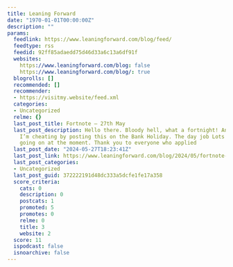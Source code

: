 ```yaml
---
title: Leaning Forward
date: "1970-01-01T00:00:00Z"
description: ""
params:
  feedlink: https://www.leaningforward.com/blog/feed/
  feedtype: rss
  feedid: 92ff85adaedd75d46d33a6c13a6df91f
  websites:
    https://www.leaningforward.com/blog: false
    https://www.leaningforward.com/blog/: true
  blogrolls: []
  recommended: []
  recommender:
  - https://visitmy.website/feed.xml
  categories:
  - Uncategorized
  relme: {}
  last_post_title: Fortnote – 27th May
  last_post_description: Hello there. Bloody hell, what a fortnight! And even then
    I’m cheating by posting this on the Bank Holiday. The day job Lots of recruitment
    going on at the moment. Thank you to everyone who applied
  last_post_date: "2024-05-27T18:23:41Z"
  last_post_link: https://www.leaningforward.com/blog/2024/05/fortnote-27th-may/?utm_source=rss&utm_medium=rss&utm_campaign=fortnote-27th-may
  last_post_categories:
  - Uncategorized
  last_post_guid: 372222191d48dc333a5dcfe1fe17a358
  score_criteria:
    cats: 0
    description: 0
    postcats: 1
    promoted: 5
    promotes: 0
    relme: 0
    title: 3
    website: 2
  score: 11
  ispodcast: false
  isnoarchive: false
---
```

